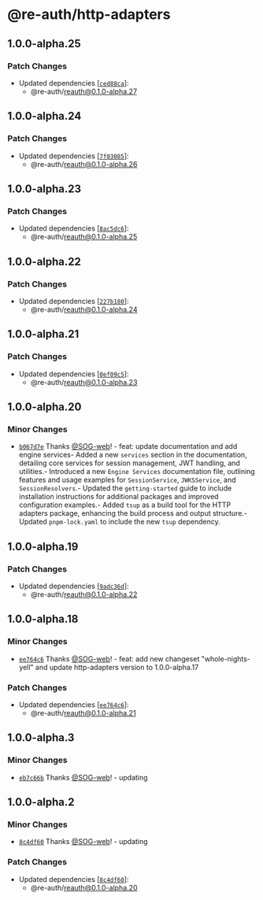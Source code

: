 # @re-auth/http-adapters

## 1.0.0-alpha.25

### Patch Changes

- Updated dependencies [[`ced88ca`](https://github.com/SOG-web/reauth/commit/ced88ca21aaeb5df4cb00c819e1af4990d3ba6f4)]:
  - @re-auth/reauth@0.1.0-alpha.27

## 1.0.0-alpha.24

### Patch Changes

- Updated dependencies [[`7f03085`](https://github.com/SOG-web/reauth/commit/7f030853c77e2d0ff7290340ca1213769cec1897)]:
  - @re-auth/reauth@0.1.0-alpha.26

## 1.0.0-alpha.23

### Patch Changes

- Updated dependencies [[`8ac5dc6`](https://github.com/SOG-web/reauth/commit/8ac5dc6e59143e060bf0f3fe1c42a92e438fd77b)]:
  - @re-auth/reauth@0.1.0-alpha.25

## 1.0.0-alpha.22

### Patch Changes

- Updated dependencies [[`227b180`](https://github.com/SOG-web/reauth/commit/227b1802d88c75bf00f5cbf4a3b5f81152f933db)]:
  - @re-auth/reauth@0.1.0-alpha.24

## 1.0.0-alpha.21

### Patch Changes

- Updated dependencies [[`0ef09c5`](https://github.com/SOG-web/reauth/commit/0ef09c5909297b33a7c3106321cca3c200c09d4b)]:
  - @re-auth/reauth@0.1.0-alpha.23

## 1.0.0-alpha.20

### Minor Changes

- [`b067d7e`](https://github.com/SOG-web/reauth/commit/b067d7ea5125ea87ad9e594d8ce6cd85e9f7051c) Thanks [@SOG-web](https://github.com/SOG-web)! - feat: update documentation and add engine services- Added a new `services` section in the documentation, detailing core services for session management, JWT handling, and utilities.- Introduced a new `Engine Services` documentation file, outlining features and usage examples for `SessionService`, `JWKSService`, and `SessionResolvers`.- Updated the `getting-started` guide to include installation instructions for additional packages and improved configuration examples.- Added `tsup` as a build tool for the HTTP adapters package, enhancing the build process and output structure.- Updated `pnpm-lock.yaml` to include the new `tsup` dependency.

## 1.0.0-alpha.19

### Patch Changes

- Updated dependencies [[`9adc36d`](https://github.com/SOG-web/reauth/commit/9adc36d8680cba77dcdc0f814e92993821a48e1a)]:
  - @re-auth/reauth@0.1.0-alpha.22

## 1.0.0-alpha.18

### Minor Changes

- [`ee764c6`](https://github.com/SOG-web/reauth/commit/ee764c698ac4c476bd119f7e6e7f7a523e774a20) Thanks [@SOG-web](https://github.com/SOG-web)! - feat: add new changeset "whole-nights-yell" and update http-adapters version to 1.0.0-alpha.17

### Patch Changes

- Updated dependencies [[`ee764c6`](https://github.com/SOG-web/reauth/commit/ee764c698ac4c476bd119f7e6e7f7a523e774a20)]:
  - @re-auth/reauth@0.1.0-alpha.21

## 1.0.0-alpha.3

### Minor Changes

- [`eb7c66b`](https://github.com/SOG-web/reauth/commit/eb7c66beab019cc8a79d576a854dbfa72a2b7a61) Thanks [@SOG-web](https://github.com/SOG-web)! - updating

## 1.0.0-alpha.2

### Minor Changes

- [`8c4df60`](https://github.com/SOG-web/reauth/commit/8c4df60440899c162a8a40e83d9df5325c91c80f) Thanks [@SOG-web](https://github.com/SOG-web)! - updating

### Patch Changes

- Updated dependencies [[`8c4df60`](https://github.com/SOG-web/reauth/commit/8c4df60440899c162a8a40e83d9df5325c91c80f)]:
  - @re-auth/reauth@0.1.0-alpha.20
